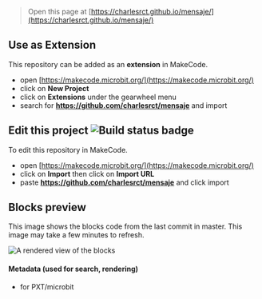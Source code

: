 
> Open this page at [https://charlesrct.github.io/mensaje/](https://charlesrct.github.io/mensaje/)

## Use as Extension

This repository can be added as an **extension** in MakeCode.

* open [https://makecode.microbit.org/](https://makecode.microbit.org/)
* click on **New Project**
* click on **Extensions** under the gearwheel menu
* search for **https://github.com/charlesrct/mensaje** and import

## Edit this project ![Build status badge](https://github.com/charlesrct/mensaje/workflows/MakeCode/badge.svg)

To edit this repository in MakeCode.

* open [https://makecode.microbit.org/](https://makecode.microbit.org/)
* click on **Import** then click on **Import URL**
* paste **https://github.com/charlesrct/mensaje** and click import

## Blocks preview

This image shows the blocks code from the last commit in master.
This image may take a few minutes to refresh.

![A rendered view of the blocks](https://github.com/charlesrct/mensaje/raw/master/.github/makecode/blocks.png)

#### Metadata (used for search, rendering)

* for PXT/microbit
<script src="https://makecode.com/gh-pages-embed.js"></script><script>makeCodeRender("{{ site.makecode.home_url }}", "{{ site.github.owner_name }}/{{ site.github.repository_name }}");</script>
